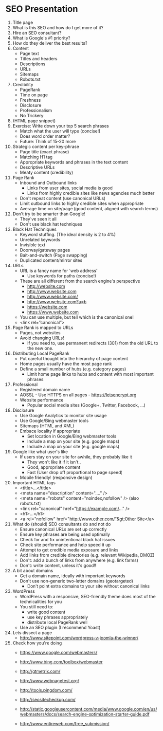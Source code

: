 # SEO Presentation

1. Title page
1. What is this SEO and how do I get more of it?
1. Hire an SEO consultant?
1. What is Google's #1 priority?
1. How do they deliver the best results?
1. Content
    * Page text
    * Titles and headers
    * Descriptions
    * URLs
    * Sitemaps
    * Robots.txt
1. Credibility
    * PageRank
    * Time on page
    * Freshness
    * Disclosure
    * Professionalism
    * No Trickery
1. (HTML page snippet)
1. Exercise: Write down your top 5 search phrases
    * Match what the user will type (concise!)
    * Does word order matter?
    * Future: Think of 15-20 more				
1. Strategic content per key-phrase
    * Page title (exact phrase)
    * Matching H1 tag
    * Appropriate keywords and phrases in the text content
    * Descriptive URLs		
    * Meaty content (credibility)
1. Page Rank
    * Inbound and Outbound links
        * Links from user sites, social media is good
        * Links from highly credible sites like news agencies much better
    * Don't repeat content (use canonical URLs)
    * Limit outbound links to highly credible sites when appropriate
    * Average time on site/page (good content, aligned with search terms)
1. Don't try to be smarter than Google!
    * They've seen it all
    * Don't use black hat techniques		
1. Black Hat Techniques
    * Keyword stuffing.  (The ideal density is 2 to 4%)
    * Unrelated keywords
    * Invisible text
    * Doorway/gateway pages
    * Bait-and-switch (Page swapping)
    * Duplicated content/mirror sites
1. URLs
    * URL is a fancy name for 'web address'
		* Use keywords for paths (concise!)
    * These are all different from the search engine's perspective
        * http://website.com
        * http://www.website.com
        * http://www.website.com/
        * http://www.website.com?a=b
        * https://website.com
        * https://www.website.com
    * You can use multiple, but tell which is the canonical one!
    * &lt;link rel=”canonical”&gt;
1. Page Rank is mapped to URLs
    * Pages, not websites
    * Avoid changing URLs!
        * If you need to, use permanent redirects (301) from the old URL to the new one.
1. Distributing Local PageRank
    * Put careful thought into the hierarchy of page content
    * Home pages usually have the most page rank
    * Define a small number of hubs (e.g. category pages)		
		* Limit home page links to hubs and content with most important phrases
1. Professional
    * Registered domain name
    * AOSSL - Use HTTPS on all pages - https://letsencrypt.org
    * Website performance
		* Popular social media sites (Google+, Twitter, Facebook, …)
1. Disclosure
    * Use Google Analytics to monitor site usage
    * Use Google/Bing webmaster tools
    * Sitemaps (HTML and XML)
    * Embace locality if appropriate
        * Set location in Google/Bing webmaster tools
        * Include a map on your site (e.g. google maps)
        * Include a map on your site (e.g. google maps)
1. Google like what user's like
    * If users stay on your site for awhile, they probably like it
		* They won't like it if it isn't..
        * Good, appropriate content
        * Fast (User drop off proportional to page speed)
    * Mobile friendly! (responsive design)
1. Important HTML tags
    * &lt;title&gt;...&lt;/title&gt;
    * &lt;meta name="description" content="...." /&gt;
    * &lt;meta name="robots" content="noindex,nofollow" /&gt; (also robots.txt)
    * &lt;link rel="canonical" href="https://example.com/..." /&gt;
    * &lt;h1>...&lt;/h1&gt;
    * &lt;a rel="nofollow" href="http://www.other.com/"&gt;Other Site&lt;/a&gt;
1. What do (should) SEO consultants do and not do
    * Ensure canonical URLs are set up correctly
    * Ensure key phrases are being used optimally
    * Check for and fix unintentional black hat issues
    * Check site performance and help speed it up
    * Attempt to get credible media exposure and links 
    * Add links from credible directories (e.g. relevant Wikipedia, DMOZ)
    * Don't: add a bunch of links from anywhere (e.g. link farms)
    * Don't: write content, unless it's good!!
1. A bit about domains
    * Get a domain name, ideally with important keywords
    * Don't use non-generic two-letter domains (geotargeted)
		* Don't point extra domains to your site without canonical links
1. WordPress
    * WordPress with a responsive, SEO-friendly theme does most of the technicalities for you
    * You still need to:
        * write good content
        * use key phrases appropriately
        * distribute local PageRank well
    * Use an SEO plugin (I recommend Yoast)				
1. Lets dissect a page
    * http://www.sitepoint.com/wordpress-v-joomla-the-winner/
1. Check how you're doing
    * https://www.google.com/webmasters/
    * http://www.bing.com/toolbox/webmaster

    * http://gtmetrix.com/
    * http://www.webpagetest.org/
    * http://tools.pingdom.com/

    * http://seositecheckup.com/
    * http://static.googleusercontent.com/media/www.google.com/en/us/webmasters/docs/search-engine-optimization-starter-guide.pdf
		
    * http://www.entireweb.com/free_submission/